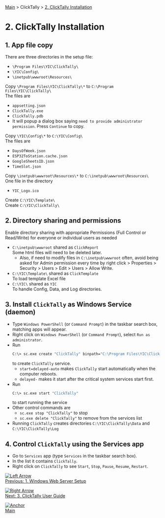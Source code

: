 [Main](../README.md) > ClickTally > [2. ClickTally Installation](2%20ClickTally%20Installation.md)

# 2. ClickTally Installation

## 1. App file copy

There are three directories in the setup file:

- `\Program Files\YIC\ClickTally\`
- `\YIC\Config\`
- `\inetpub\wwwroot\Resources\`

Copy `\Program Files\YIC\ClickTally\*` to `C:\Program Files\YIC\ClickTally\`\
The files are

- `appsetting.json`
- `ClickTally.exe`
- `ClickTally.pdb`
- It will popup a dialog box saying `need to provide administrator permission`.  Press `Continue` to copy.

Copy `\YIC\Config\*` to `C:\YIC\Config\`\
The files are

- `DaysOfWeek.json`
- `ESP32ToStation.cache.json`
- `GoogleSheetsID.json`
- `TimeSlot.json`

Copy `\inetpub\wwwroot\Resources\*` to `C:\inetpub\wwwroot\Resources\`\
One file in the directory

- `YIC_Logo.ico`

Create `C:\YIC\Template\`\
Create `C:\YIC\ClickTally\`

## 2. Directory sharing and permissions

 Enable directory sharing with appropriate Permissions (Full Control or Read/Write) for everyone or individual users as needed

- `C:\inetpub\wwwroot` shared as `ClickReport`\
      Some html files will need to be deleted later.
   - Also, if need to modify files in `C:\inetpub\wwwroot` often, avoid being asked for Admin permission every time by right click > Properties > Security > Users > Edit > Users > Allow Write.
- `C:\YIC\Template\` shared as `ClickTemplate`\
      To load template Excel file
- `C:\YIC\` shared as `YIC`\
      To handle Config, Data, and Log directories.

## 3. Install `ClickTally` as Windows Service (daemon)

- Type `Windows PowerShell` (or `Command Prompt`) in the taskbar search box, matching apps will appear.
- Right click on `Windows PowerShell` (or `Command Prompt`), select `Run as administrator`.
- Run
  ```BASH
  C:\> sc.exe create "ClickTally" binpath="C:\Program Files\YIC\ClickTally\ClickTally.exe" start=delayed-auto
  ```
  to create `ClickTally` service.
   - `start=delayed-auto` makes `ClickTally` start automatically when the computer reboots.
   - `delayed-` makes it start after the critical system services start first.
- Run
  ```BASH
  C:\> sc.exe start "ClickTally"
  ``````
  to start running the service
- Other control commands are
  - `sc.exe stop "ClickTally"` to stop
  - `sc.exe delete "ClickTally"` to remove from the services list
- Running `ClickTally` creates directories `C:\YIC\ClickTally\Data` and `C:\YIC\ClickTally\Log`

## 4. Control `ClickTally` using the Services app

- Go to `Services` app (type `Services` in the taskbar search box).
- In the list it contains `ClickTally`.
- Right click on `ClickTally` to see `Start`, `Stop`, `Pause`, `Resume`, `Restart`.

[![Left Arrow](https://github.githubassets.com/images/icons/emoji/unicode/2b05.png?v8)](1%20Windows%20Web%20Server%20Setup.md)\
[Previous: 1. Windows Web Server Setup](1%20Windows%20Web%20Server%20Setup.md)

[![Right Arrow](https://github.githubassets.com/images/icons/emoji/unicode/27a1.png?v8)](3%20ClickTally%20User%20Guide.md)\
[Next: 3. ClickTally User Guide](3%20ClickTally%20User%20Guide.md)

[![Anchor](https://github.githubassets.com/images/icons/emoji/unicode/2693.png?v8)](../README.md)\
[Main](../README.md)
